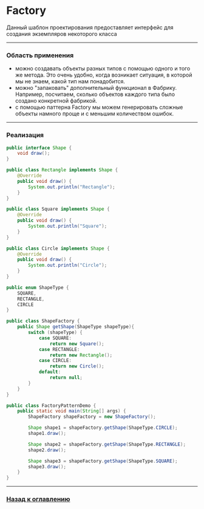 # Factory

Данный шаблон проектирования предоставляет интерфейс для создания экземпляров некоторого класса

---

### Область применения

-   можно создавать объекты разных типов с помощью одного и того же метода.
    Это очень удобно, когда возникает ситуация, в которой мы не знаем, какой тип нам понадобится.
-   можно "запаковать" дополнительный функционал в Фабрику.
    Например, посчитаем, сколько объектов каждого типа было создано конкретной фабрикой.
-   с помощью паттерна Factory мы можем генерировать сложные объекты намного проще и с меньшим количеством ошибок.

---

### Реализация

```java
public interface Shape {
    void draw();
}
```

```java
public class Rectangle implements Shape {
    @Override
    public void draw() {
        System.out.println("Rectangle");
    }
}

public class Square implements Shape {
    @Override
    public void draw() {
        System.out.println("Square");
    }
}

public class Circle implements Shape {
    @Override
    public void draw() {
        System.out.println("Circle");
    }
}
```

```java
public enum ShapeType {
    SQUARE,
    RECTANGLE,
    CIRCLE
}
```

```java
public class ShapeFactory {
    public Shape getShape(ShapeType shapeType){
        switch (shapeType) {
            case SQUARE:
                return new Square();
            case RECTANGLE:
                return new Rectangle();
            case CIRCLE:
                return new Circle();
            default:
                return null;
        }
    }
}
```

```java
public class FactoryPatternDemo {
    public static void main(String[] args) {
        ShapeFactory shapeFactory = new ShapeFactory();

        Shape shape1 = shapeFactory.getShape(ShapeType.CIRCLE);
        shape1.draw();

        Shape shape2 = shapeFactory.getShape(ShapeType.RECTANGLE);
        shape2.draw();

        Shape shape3 = shapeFactory.getShape(ShapeType.SQUARE);
        shape3.draw();
    }
}
```

---

### [Назад к оглавлению](./README.md)